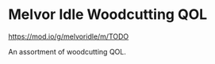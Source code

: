 # Melvor Idle Woodcutting QOL
 
https://mod.io/g/melvoridle/m/TODO
 
An assortment of woodcutting QOL.
